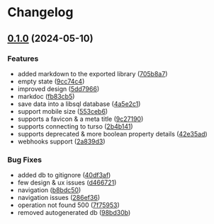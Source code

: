 # Changelog

## [0.1.0](https://github.com/Mokto/apihero/compare/apihero-v0.0.1...apihero-v0.1.0) (2024-05-10)


### Features

* added markdown to the exported library ([705b8a7](https://github.com/Mokto/apihero/commit/705b8a73874a1e85a04871b0d010555fe0941c0c))
* empty state ([9cc74c4](https://github.com/Mokto/apihero/commit/9cc74c4a7f549b9949fadafa7d6ec040ae674f3d))
* improved design ([5dd7966](https://github.com/Mokto/apihero/commit/5dd79663a8672255d5202339b985d97255e8f9a1))
* markdoc ([fb83cb5](https://github.com/Mokto/apihero/commit/fb83cb57d10001f6c275966a05cac66d846c1b78))
* save data into a libsql database ([4a5e2c1](https://github.com/Mokto/apihero/commit/4a5e2c115df5a36d3e244825b68a2052f1c5c113))
* support mobile size ([553ceb6](https://github.com/Mokto/apihero/commit/553ceb6bb34a0b4985c108d1af08700887e30bc5))
* supports a favicon & a meta title ([9c27190](https://github.com/Mokto/apihero/commit/9c27190b3045ee3c1cba630aeafad72de5fbbe2a))
* supports connecting to turso ([2b4b141](https://github.com/Mokto/apihero/commit/2b4b141db264ec0faca8521da5a3e4b889a1d10e))
* supports deprecated & more boolean property details ([42e35ad](https://github.com/Mokto/apihero/commit/42e35ad464bdd1d915fa4804f2874592c2b89602))
* webhooks support ([2a839d3](https://github.com/Mokto/apihero/commit/2a839d3d5da3a03707b68af39a925816f51de076))


### Bug Fixes

* added db to gitignore ([40df3af](https://github.com/Mokto/apihero/commit/40df3af380dc0f97b32c60909962739cb8fd2369))
* few design & ux issues ([d466721](https://github.com/Mokto/apihero/commit/d46672117af2872e28bef796dd85647999e40bfc))
* navigation ([b8bdc50](https://github.com/Mokto/apihero/commit/b8bdc50b574f2f348fae2c189ea43d723785ef56))
* navigation issues ([286ef36](https://github.com/Mokto/apihero/commit/286ef369464ec96c1fe48ffd6099cc170f749e9c))
* operation not found 500 ([7f75953](https://github.com/Mokto/apihero/commit/7f759539ca35ce23c5d616775562facf944187e6))
* removed autogenerated db ([98bd30b](https://github.com/Mokto/apihero/commit/98bd30b777ff071ab9f24b9cd22357d7f95f49e1))
